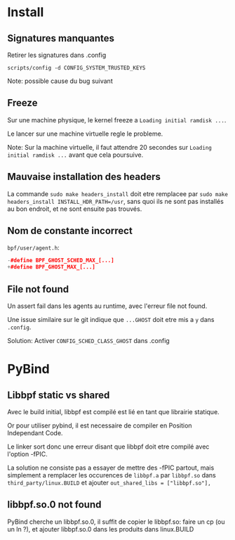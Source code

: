 # Install

## Signatures manquantes

Retirer les signatures dans .config

`scripts/config -d CONFIG_SYSTEM_TRUSTED_KEYS`

Note: possible cause du bug suivant

## Freeze

Sur une machine physique, le kernel freeze a `Loading initial ramdisk ...`.

Le lancer sur une machine virtuelle regle le probleme.

Note: Sur la machine virtuelle, il faut attendre 20 secondes sur `Loading initial ramdisk ...` avant que cela poursuive.

## Mauvaise installation des headers

La commande `sudo make headers_install` doit etre remplacee par `sudo make headers_install INSTALL_HDR_PATH=/usr`, sans quoi ils ne sont pas installés au bon endroit, et ne sont ensuite pas trouvés.

## Nom de constante incorrect

`bpf/user/agent.h`:

``` cpp
-#define BPF_GHOST_SCHED_MAX_[...]
+#define BPF_GHOST_MAX_[...]
```

## File not found

Un assert fail dans les agents au runtime, avec l'erreur file not found.

Une issue similaire sur le git indique que `...GHOST` doit etre mis a `y` dans `.config`.

Solution: Activer `CONFIG_SCHED_CLASS_GHOST` dans .config



# PyBind

## Libbpf static vs shared

Avec le build initial, libbpf est compilé est lié en tant que librairie statique.

Or pour utiliser pybind, il est necessaire de compiler en Position Independant Code.

Le linker sort donc une erreur disant que libbpf doit etre compilé avec l'option -fPIC.

La solution ne consiste pas a essayer de mettre des -fPIC partout, mais simplement a remplacer les occurences de `libbpf.a` par `libbpf.so` dans `third_party/linux.BUILD` et ajouter `out_shared_libs = ["libbpf.so"],`

## libbpf.so.0 not found

PyBind cherche un libbpf.so.0, il suffit de copier le libbpf.so: faire un cp (ou un ln ?), et ajouter libbpf.so.0 dans les produits dans linux.BUILD
